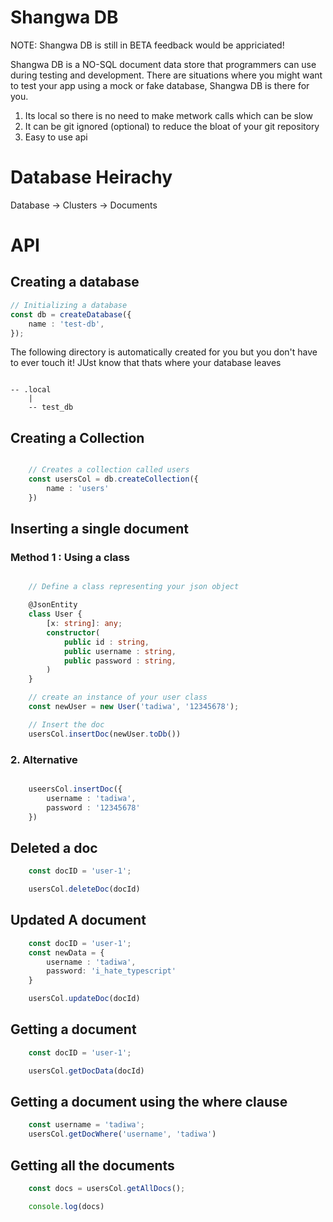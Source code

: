 # Shangwa DB

NOTE: Shangwa DB is still in BETA feedback would be appriciated!

Shangwa DB is a NO-SQL document data store that programmers can use during testing  and development. There are situations where you might want to test your app using a mock or fake database, Shangwa DB is there for you.

1. Its local so there is no need to make metwork calls which can be slow
2. It can be git ignored (optional) to reduce the bloat of your git repository
3. Easy to use api


# Database Heirachy

Database -> Clusters -> Documents

# API

## Creating a database
``` ts
// Initializing a database
const db = createDatabase({
    name : 'test-db',
});
```

The following directory is automatically created for you but you don't have to ever touch it! JUst know that thats where your database leaves
```

-- .local
    |
    -- test_db
```

## Creating a Collection

``` ts

    // Creates a collection called users 
    const usersCol = db.createCollection({
        name : 'users'
    })
```

## Inserting a single document

### Method 1 : Using a class

``` ts

    // Define a class representing your json object 

    @JsonEntity
    class User {
        [x: string]: any;
        constructor(
            public id : string,
            public username : string,
            public password : string,
        )
    }

    // create an instance of your user class
    const newUser = new User('tadiwa', '12345678');

    // Insert the doc
    usersCol.insertDoc(newUser.toDb())

```

### 2. Alternative

``` ts

    useersCol.insertDoc({
        username : 'tadiwa',
        password : '12345678'
    })

```

## Deleted a doc
```ts
    const docID = 'user-1';

    usersCol.deleteDoc(docId)
```

## Updated A document
```ts
    const docID = 'user-1';
    const newData = {
        username : 'tadiwa',
        password: 'i_hate_typescript'
    }

    usersCol.updateDoc(docId)
```

## Getting a document

```ts
    const docID = 'user-1';

    usersCol.getDocData(docId)
```

## Getting a document using the where clause

```ts
    const username = 'tadiwa';
    usersCol.getDocWhere('username', 'tadiwa')
```

## Getting all the documents

```ts 
    const docs = usersCol.getAllDocs();

    console.log(docs)
```